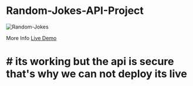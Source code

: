 # Random-Jokes-API-Project



![Random-Jokes](https://user-images.githubusercontent.com/59916393/89105715-3a0b4000-d441-11ea-856b-c968f8997730.JPG)

More Info [Live Demo](https://eloquent-lamarr-a7237d.netlify.app)

# # its working but the api is secure that's why we can not deploy its live
